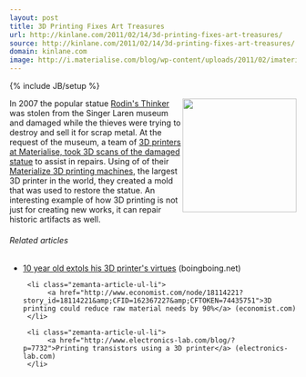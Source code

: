 ```yaml
---
layout: post
title: 3D Printing Fixes Art Treasures
url: http://kinlane.com/2011/02/14/3d-printing-fixes-art-treasures/
source: http://kinlane.com/2011/02/14/3d-printing-fixes-art-treasures/
domain: kinlane.com
image: http://i.materialise.com/blog/wp-content/uploads/2011/02/imaterialise-Thinker-by-Rodin-images-copyright-Kees-Haageman321.jpg
---
```

{% include JB/setup %}<p>
     <a href="http://i.materialise.com/blog/entry/3d-printing-rodins-thinker"
        target="_blank"><img class="c1"
          src="http://i.materialise.com/blog/wp-content/uploads/2011/02/imaterialise-Thinker-by-Rodin-images-copyright-Kees-Haageman321.jpg"
          alt=""
          width="200"
          align="right" /></a>In 2007 the popular statue <a class="zem_slink"
        title="The Thinker"
        rel="wikipedia"
        href="http://en.wikipedia.org/wiki/The_Thinker">Rodin's Thinker</a> was stolen from the Singer Laren museum and damaged while the thieves were trying to destroy and sell it for scrap metal. At the request of the museum, a team of <a href="http://i.materialise.com/blog/entry/3d-printing-rodins-thinker"
        target="_blank">3D printers at Materialise, took 3D scans of the damaged statue</a> to assist in repairs. Using of of their <a href="http://www.youtube.com/user/imaterialise#p/u/3/ygHVVKkJWlI"
        target="_blank">Materialize 3D printing machines</a>, the largest 3D printer in the world, they created a mold that was used to restore the statue. An interesting example of how 3D printing is not just for creating new works, it can repair historic artifacts as well.
</p>

<h6 class="zemanta-related-title c2">
     Related articles
</h6>

<ul class="zemanta-article-ul">
     <li class="zemanta-article-ul-li">
          <a href="http://www.boingboing.net/2011/02/14/10-year-old-extols-h.html">10 year old extols his 3D printer's virtues</a> (boingboing.net)
     </li>

     <li class="zemanta-article-ul-li">
          <a href="http://www.economist.com/node/18114221?story_id=18114221&amp;CFID=162367227&amp;CFTOKEN=74435751">3D printing could reduce raw material needs by 90%</a> (economist.com)
     </li>

     <li class="zemanta-article-ul-li">
          <a href="http://www.electronics-lab.com/blog/?p=7732">Printing transistors using a 3D printer</a> (electronics-lab.com)
     </li>
</ul>